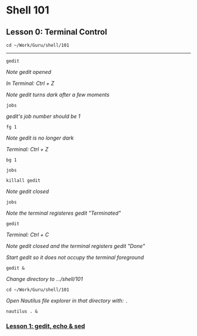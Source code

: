 # Shell 101
## Lesson 0: Terminal Control

`cd ~/Work/Guru/shell/101`

___

`gedit`

*Note gedit opened*

*In Terminal: Ctrl + Z*

*Note gedit turns dark after a few moments*

`jobs`

*gedit's job number should be 1*

`fg 1`

*Note gedit is no longer dark*

*Terminal: Ctrl + Z*

`bg 1`

`jobs`

`killall gedit`

*Note gedit closed*

`jobs`

*Note the terminal registeres gedit "Terminated"*

`gedit`

*Terminal: Ctrl + C*

*Note gedit closed and the terminal registers gedit "Done"*

*Start gedit so it does not occupy the terminal foreground*

`gedit &`

*Change directory to .../shell/101*

`cd ~/Work/Guru/shell/101`

*Open Nautilus file explorer in that directory with:* `.`

`nautilus . &`

### [Lesson 1: gedit, echo & sed](https://github.com/inkVerb/guru/blob/master/101-shell/Lesson-01.md)
